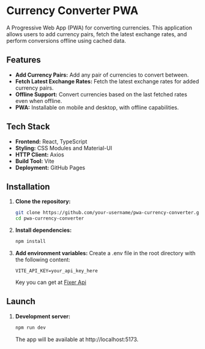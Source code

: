 # Currency Converter PWA

A Progressive Web App (PWA) for converting currencies. This application allows users to add currency pairs, fetch the latest exchange rates, and perform conversions offline using cached data.

## Features

- **Add Currency Pairs:** Add any pair of currencies to convert between.
- **Fetch Latest Exchange Rates:** Fetch the latest exchange rates for added currency pairs.
- **Offline Support:** Convert currencies based on the last fetched rates even when offline.
- **PWA:** Installable on mobile and desktop, with offline capabilities.

## Tech Stack

- **Frontend:** React, TypeScript
- **Styling:** CSS Modules and Material-UI
- **HTTP Client:** Axios
- **Build Tool:** Vite
- **Deployment:** GitHub Pages

## Installation

1. **Clone the repository:**
   ```bash
   git clone https://github.com/your-username/pwa-currency-converter.git
   cd pwa-currency-converter
   ```

2. **Install dependencies:**
   ```bash
   npm install
   ```

3. **Add environment variables:**
    Create a .env file in the root directory with the following content:
    ```
    VITE_API_KEY=your_api_key_here
    ```
    Key you can get at [Fixer Api](https://apilayer.com/marketplace/fixer-api)


## Launch

1. **Development server:**
   ```bash
   npm run dev
   ```
   The app will be available at http://localhost:5173.